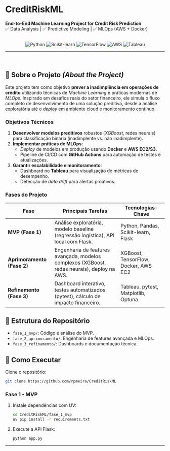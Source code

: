 # CreditRiskML  
**End-to-End Machine Learning Project for Credit Risk Prediction**  
✅ Data Analysis | ✅ Predictive Modeling | ✅ MLOps (AWS + Docker)

<br>
<div align="center">  
  <img src="https://img.shields.io/badge/Python-3776AB?style=for-the-badge&logo=python&logoColor=white" alt="Python">  
  <img src="https://img.shields.io/badge/scikit_learn-F7931E?style=for-the-badge&logo=scikit-learn&logoColor=white" alt="Scikit-learn">  
  <img src="https://img.shields.io/badge/TensorFlow-FF6F00?style=for-the-badge&logo=tensorflow&logoColor=white" alt="TensorFlow">  
  <img src="https://img.shields.io/badge/Amazon_AWS-232F3E?style=for-the-badge&logo=amazon-aws&logoColor=white" alt="AWS">  
  <img src="https://img.shields.io/badge/Tableau-E97627?style=for-the-badge&logo=Tableau&logoColor=white" alt="Tableau">  
</div>  

---

<br>

## 📌 Sobre o Projeto *(About the Project)*  
Este projeto tem como objetivo **prever a inadimplência em operações de crédito** utilizando técnicas de *Machine Learning* e práticas modernas de *MLOps*. Inspirado em desafios reais do setor financeiro, ele simula o fluxo completo de desenvolvimento de uma solução preditiva, desde a análise exploratória até o *deploy* em ambiente cloud e monitoramento contínuo.  

### **Objetivos Técnicos**  
1. **Desenvolver modelos preditivos** robustos (*XGBoost*, redes neurais) para classificação binária (inadimplente vs. não inadimplente).  
2. **Implementar práticas de MLOps**:  
   - *Deploy* de modelos em produção usando **Docker** e **AWS EC2/S3**.  
   - Pipeline de CI/CD com **GitHub Actions** para automação de testes e atualizações.  
3. **Garantir escalabilidade e monitoramento**:  
   - Dashboard no **Tableau** para visualização de métricas de desempenho.  
   - Detecção de *data drift* para alertas proativos.  

### **Fases do Projeto**  
| Fase               | Principais Tarefas                                      | Tecnologias-Chave                          |  
|---------------------|--------------------------------------------------------|--------------------------------------------|  
| **MVP (Fase 1)**    | Análise exploratória, modelo baseline (regressão logística), API local com Flask. | Python, Pandas, Scikit-learn, Flask        |  
| **Aprimoramento (Fase 2)** | Engenharia de features avançada, modelos complexos (XGBoost, redes neurais), deploy na AWS. | XGBoost, TensorFlow, Docker, AWS EC2       |  
| **Refinamento (Fase 3)**   | Dashboard interativo, testes automatizados (pytest), cálculo de impacto financeiro. | Tableau, pytest, Matplotlib, Optuna        |  

## 📂 Estrutura do Repositório  
- `fase_1_mvp/`: Código e análise do MVP.  
- `fase_2_aprimoramento/`: Engenharia de features avançada e MLOps.  
- `fase_3_refinamento/`: Dashboards e documentação técnica.  

## 🚀 Como Executar
Clone o repositório:  
```bash  
git clone https://github.com/rpmeira/CreditRiskML  
```

### Fase 1 - MVP
1. Instale dependências com UV:
   ```bash  
   cd CreditRiskML/fase_1_mvp  
   uv pip install -r requirements.txt
   ```
2. Execute a API Flask:
   ```bash  
   python app.py
   ```

---
